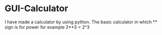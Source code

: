 # GUI-Calculator
I have made a calculator by using python. The basic calculator in which ** sign is for power for example 2**3 = 2^3
